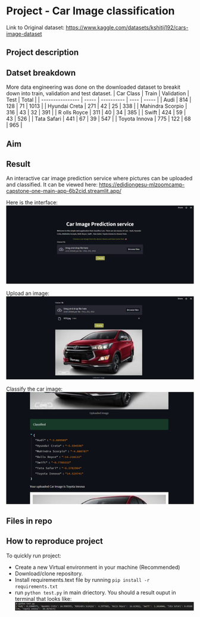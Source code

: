 # Project - Car Image classification

Link to Original dataset: https://www.kaggle.com/datasets/kshitij192/cars-image-dataset

## Project description


## Datset breakdown
More data engineering was done on the downloaded dataset to breakit down into train, validation and test dataset.
| Car Class        | Train | Validation | Test | Total |
| ---------------- | ----- | ---------- | ---- | ----- |
| Audi             | 814   | 128        | 71   | 1013  |
| Hyundai Creta    | 271   | 42         | 25   | 338   |
| Mahindra Scorpio | 316   | 43         | 32   | 391   |
| R  olls Royce    | 311   | 40         | 34   | 385   |
| Swift            | 424   | 59         | 43   | 526   |
| Tata Safari      | 441   | 67         | 39   | 547   |
| Toyota Innova    | 775   | 122        | 68   | 965   |


## Aim

## Result
An interactive car image prediction service where pictures can be uploaded and classified. It can be viewed here:
    https://edidiongesu-mlzoomcamp-capstone-one-main-app-6b2cid.streamlit.app/

Here is the interface:
    ![](images/webapp.png)

Upload an image:
    ![](images/webapp2.png)

Classify the car image:
    ![](images/webapp3.png)

## Files in repo

## How to reproduce project
To quickly run project:
- Create a new Virtual environment in your machine (Recommended)
- Download/clone repository.
- Install requirements.text file by running `pip install -r requirements.txt`
- run `python test.py` in main driectory. You should a result ouput in terminal that looks like:
            ![](images\test-screenshot.png)


